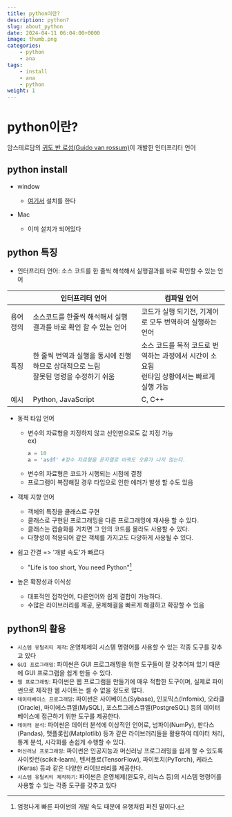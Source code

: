 ```yaml
---
title: python이란?
description: python?
slug: about_python
date: 2024-04-11 06:04:00+0000
image: thumb.png
categories:
    - python
    - ana
tags:
    - install
    - ana
    - python
weight: 1
---
```

# python이란?

암스테르담의 [귀도 반 로섬(Guido van rossum)](https://github.com/gvanrossum)이 개발한 인터프리터 언어


## python install

- window
  - [여기서](www.python.org/downloads) 설치를 한다

- Mac
  - 이미 설치가 되어있다

## python 특징

- 인터프리터 언어: 소스 코드를 한 줄씩 해석해서 실행결과를 바로 확인할 수 있는 언어

|       | 인터프리터 언어                                              | 컴파일 언어                                                    |
|-------|-------------------------------------------------------|-----------------------------------------------------------|
| 용어 정의 | 소스코드를 한줄씩 해석해서 실행 결과를 바로 확인 할 수 있는 언어                 | 코드가 실행 되기전, 기계어로 모두 번역하여 실행하는 언어                          |
| 특징    | 한 줄씩 번역과 실행을 동시에 진행하므로 상대적으로 느림 <br/> 잘못된 명령을 수정하기 쉬움 | 소스 코드를 목적 코드로 번역하는 과정에서 시간이 소요됨 <br/> 런타임 상황에서는 빠르게 실행 가능 |
| 예시    | Python, JavaScript                                    | C, C++                                                    |

- 동적 타입 언어
  - 변수의 자료형을 지정하지 않고 선언만으로도 값 지정 가능 <br/>ex)
    ```py
    a = 10
    a = 'asdf' #정수 자료형을 문자열로 바꿔도 오류가 나지 않는다.
    ```
  - 변수의 자료형은 코드가 시행되는 시점에 결정
  - 프로그램이 복잡해질 경우 타입으로 인한 에러가 발생 할 수도 있음

- 객체 지향 언어
  - 객체의 특징을 클래스로 구현
  - 클래스로 구현된 프로그래밍을 다른 프로그래밍에 재사용 할 수 있다.
  - 클래스는 캡슐화를 거치면 그 안의 코드를 몰라도 사용할 수 있다.
  - 다향성이 적용되어 같은 객체를 가지고도 다양하게 사용될 수 있다.
- 쉽고 간결 => '개발 속도'가 빠르다
  - "Life is too short, You need Python"[^1]

- 높은 확장성과 이식성
  - 대표적인 접착언어, 다른언어와 쉽게 결합이 가능하다.
  - 수많은 라이브러리를 제공, 문제해결을 빠르게 해결하고 확장할 수 있음

## python의 활용
- `시스템 유틸리티 제작`: 운영체제의 시스템 명령어를 사용할 수 있는 각종 도구를 갖추고 있다
- `GUI 프로그래밍`: 파이썬은 GUI 프로그래밍을 위한 도구들이 잘 갖추어져 있기 때문에 GUI 프로그램을 쉽게 만들 수 있다.
- `웹 프로그래밍`: 파이썬은 웹 프로그램을 만들기에 매우 적합한 도구이며, 실제로 파이썬으로 제작한 웹 사이트는 셀 수 없을 정도로 많다.
- `데이터베이스 프로그래밍`: 파이썬은 사이베이스(Sybase), 인포믹스(Infomix), 오라클(Oracle), 마이에스큐엘(MySQL), 포스트그레스큐엘(PostgreSQL) 등의 데이터베이스에 접근하기 위한 도구를 제공한다.
- `데이터 분석`: 파이썬은 데이터 분석에 이상적인 언어로, 넘파이(NumPy), 판다스(Pandas), 맷플롯립(Matplotlib) 등과 같은 라이브러리들을 활용하여 데이터 처리, 통계 분석, 시각화를 손쉽게 수행할 수 있다.
- `머신러닝 프로그래밍`: 파이썬은 인공지능과 머신러닝 프로그래밍을 쉽게 할 수 있도록 사이킷런(scikit-learn), 텐서플로(TensorFlow), 파이토치(PyTorch), 케라스(Keras) 등과 같은 다양한 라이브러리를 제공한다.
- `시스템 유틸리티 제작하기`: 파이썬은 운영체제(윈도우, 리눅스 등)의 시스템 명령어를 사용할 수 있는 각종 도구를 갖추고 있다



[^1]:엄청나게 빠른 파이썬의 개발 속도 때문에 유행처럼 퍼진 말이다.